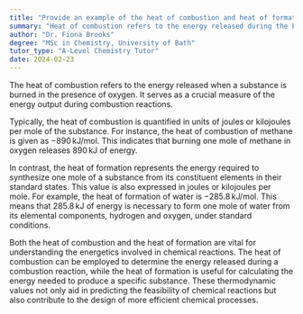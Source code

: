 ```yaml
---
title: "Provide an example of the heat of combustion and heat of formation"
summary: "Heat of combustion refers to the energy released during the burning of a substance in oxygen, indicating the amount of energy produced in chemical reactions involving combustion."
author: "Dr. Fiona Brooks"
degree: "MSc in Chemistry, University of Bath"
tutor_type: "A-Level Chemistry Tutor"
date: 2024-02-23
---
```


The heat of combustion refers to the energy released when a substance is burned in the presence of oxygen. It serves as a crucial measure of the energy output during combustion reactions.

Typically, the heat of combustion is quantified in units of joules or kilojoules per mole of the substance. For instance, the heat of combustion of methane is given as $-890 \, \text{kJ/mol}$. This indicates that burning one mole of methane in oxygen releases $890 \, \text{kJ}$ of energy.

In contrast, the heat of formation represents the energy required to synthesize one mole of a substance from its constituent elements in their standard states. This value is also expressed in joules or kilojoules per mole. For example, the heat of formation of water is $-285.8 \, \text{kJ/mol}$. This means that $285.8 \, \text{kJ}$ of energy is necessary to form one mole of water from its elemental components, hydrogen and oxygen, under standard conditions.

Both the heat of combustion and the heat of formation are vital for understanding the energetics involved in chemical reactions. The heat of combustion can be employed to determine the energy released during a combustion reaction, while the heat of formation is useful for calculating the energy needed to produce a specific substance. These thermodynamic values not only aid in predicting the feasibility of chemical reactions but also contribute to the design of more efficient chemical processes.
    